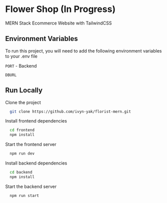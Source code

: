 
# Flower Shop (In Progress)

MERN Stack Ecommerce Website with TailwindCSS


## Environment Variables

To run this project, you will need to add the following environment variables to your .env file

`PORT` - Backend

`DBURL`


## Run Locally

Clone the project

```bash
  git clone https://github.com/ivyn-yak/florist-mern.git
```

Install frontend dependencies

```bash
  cd frontend
  npm install
```
Start the frontend server

```bash
  npm run dev
```

Install backend dependencies

```bash
  cd backend
  npm install
```
Start the backend server

```bash
  npm run start
  
```
